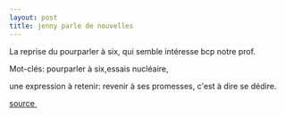 ```yaml
---
layout: post
title: jenny parle de nouvelles
---
```


La reprise du pourparler à six, qui semble intéresse bcp notre prof.

Mot-clés: pourparler à six,essais nucléaire,

une expression à retenir: revenir à ses promesses, c'est à dire se dédire.

[source ](http://www.lemonde.fr/web/article/0,1-0@2-3216,36-844160@51-842147,0.html)
